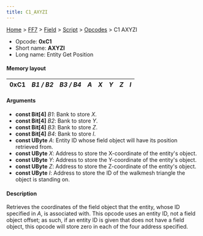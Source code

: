 ```yaml
---
title: C1_AXYZI
---
```


[Home](../../../../index.md) > [FF7](../../../../FF7.md) > [Field](../../../Field.md) > [Script](../../Script.md) > [Opcodes](../Opcodes.md) > C1 AXYZI

-   Opcode: **0xC1**
-   Short name: **AXYZI**
-   Long name: Entity Get Position

#### Memory layout

| 0xC1 | *B1 / B2* | *B3 / B4* | *A* | *X* | *Y* | *Z* | *I* |
|------|-----------|-----------|-----|-----|-----|-----|-----|

#### Arguments

-   **const Bit\[4\]** *B1*: Bank to store *X*.
-   **const Bit\[4\]** *B2*: Bank to store *Y*.
-   **const Bit\[4\]** *B3*: Bank to store *Z*.
-   **const Bit\[4\]** *B4*: Bank to store *I*.
-   **const UByte** *A*: Entity ID whose field object will have its position retrieved from.
-   **const UByte** *X*: Address to store the X-coordinate of the entity's object.
-   **const UByte** *Y*: Address to store the Y-coordinate of the entity's object.
-   **const UByte** *Z*: Address to store the Z-coordinate of the entity's object.
-   **const UByte** *I*: Address to store the ID of the walkmesh triangle the object is standing on.

#### Description

Retrieves the coordinates of the field object that the entity, whose ID specified in *A*, is associated with. This opcode uses an entity ID, not a field object offset; as such, if an entity ID is given that does not have a field object, this opcode will store zero in each of the four address specified.
